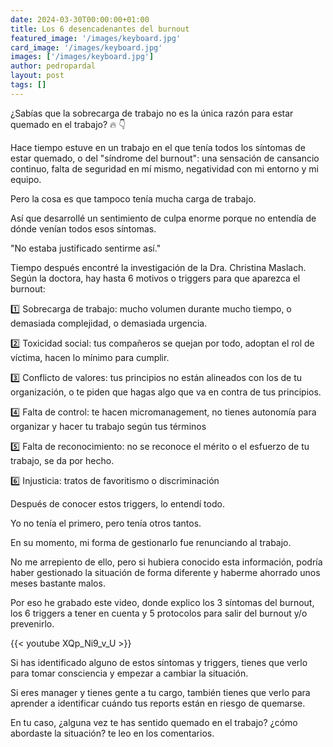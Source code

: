 ```yaml
---
date: 2024-03-30T00:00:00+01:00
title: Los 6 desencadenantes del burnout
featured_image: '/images/keyboard.jpg'
card_image: '/images/keyboard.jpg'
images: ['/images/keyboard.jpg']
author: pedropardal
layout: post
tags: []
---
```


¿Sabías que la sobrecarga de trabajo no es la única razón para estar quemado en el trabajo? 🔥 👇 

Hace tiempo estuve en un trabajo en el que tenía todos los síntomas de estar quemado, o del "síndrome del burnout": una sensación de cansancio continuo, falta de seguridad en mí mismo, negatividad con mi entorno y mi equipo.

Pero la cosa es que tampoco tenía mucha carga de trabajo.

Así que desarrollé un sentimiento de culpa enorme porque no entendía de dónde venían todos esos síntomas.

"No estaba justificado sentirme así."

Tiempo después encontré la investigación de la Dra. Christina Maslach. Según la doctora, hay hasta 6 motivos o triggers para que aparezca el burnout:

1️⃣ Sobrecarga de trabajo: mucho volumen durante mucho tiempo, o demasiada complejidad, o demasiada urgencia.

2️⃣ Toxicidad social: tus compañeros se quejan por todo, adoptan el rol de víctima, hacen lo mínimo para cumplir.

3️⃣ Conflicto de valores: tus principios no están alineados con los de tu organización, o te piden que hagas algo que va en contra de tus principios.

4️⃣ Falta de control: te hacen micromanagement, no tienes autonomía para organizar y hacer tu trabajo según tus términos

5️⃣ Falta de reconocimiento: no se reconoce el mérito o el esfuerzo de tu trabajo, se da por hecho.

6️⃣ Injusticia: tratos de favoritismo o discriminación

Después de conocer estos triggers, lo entendí todo.

Yo no tenía el primero, pero tenía otros tantos.

En su momento, mi forma de gestionarlo fue renunciando al trabajo.

No me arrepiento de ello, pero si hubiera conocido esta información, podría haber gestionado la situación de forma diferente y haberme ahorrado unos meses bastante malos.

Por eso he grabado este video, donde explico los 3 síntomas del burnout, los 6 triggers a tener en cuenta y 5 protocolos para salir del burnout y/o prevenirlo.

{{< youtube XQp_Ni9_v_U >}}

Si has identificado alguno de estos síntomas y triggers, tienes que verlo para tomar consciencia y empezar a cambiar la situación.

Si eres manager y tienes gente a tu cargo, también tienes que verlo para aprender a identificar cuándo tus reports están en riesgo de quemarse.

En tu caso, ¿alguna vez te has sentido quemado en el trabajo? ¿cómo abordaste la situación? te leo en los comentarios.

